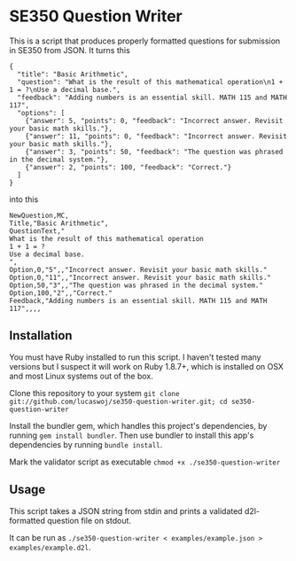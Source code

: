 # SE350 Question Writer

This is a script that produces properly formatted questions for submission in SE350 from JSON. It turns this
```
{
  "title": "Basic Arithmetic",
  "question": "What is the result of this mathematical operation\n1 + 1 = ?\nUse a decimal base.",
  "feedback": "Adding numbers is an essential skill. MATH 115 and MATH 117",
  "options": [
    {"answer": 5, "points": 0, "feedback": "Incorrect answer. Revisit your basic math skills."},
    {"answer": 11, "points": 0, "feedback": "Incorrect answer. Revisit your basic math skills."},
    {"answer": 3, "points": 50, "feedback": "The question was phrased in the decimal system."},
    {"answer": 2, "points": 100, "feedback": "Correct."}
  ]
}
```
into this
```
NewQuestion,MC,
Title,"Basic Arithmetic",
QuestionText,"
What is the result of this mathematical operation
1 + 1 = ?
Use a decimal base.
",
Option,0,"5",,"Incorrect answer. Revisit your basic math skills."
Option,0,"11",,"Incorrect answer. Revisit your basic math skills."
Option,50,"3",,"The question was phrased in the decimal system."
Option,100,"2",,"Correct."
Feedback,"Adding numbers is an essential skill. MATH 115 and MATH 117",,,,
```

## Installation

You must have Ruby installed to run this script. I haven't tested many versions but I suspect it will work on Ruby 1.8.7+, which is installed on OSX and most Linux systems out of the box.

Clone this repository to your system `git clone git://github.com/lucaswoj/se350-question-writer.git; cd se350-question-writer`

Install the bundler gem, which handles this project's dependencies, by running `gem install bundler`. Then use bundler to install this app's dependencies by running `bundle install`.

Mark the validator script as executable `chmod +x ./se350-question-writer`

## Usage

This script takes a JSON string from stdin and prints a validated d2l-formatted question file on stdout.

It can be run as `./se350-question-writer < examples/example.json > examples/example.d2l`.